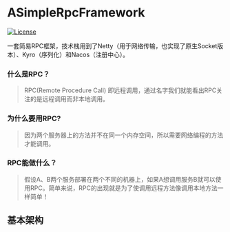 # ASimpleRpcFramework
[![License](https://img.shields.io/badge/license-MIT-blue.svg)](LICENSE)

一套简易RPC框架，技术栈用到了Netty（用于网络传输，也实现了原生Socket版本）、Kyro（序列化）和Nacos（注册中心）。

### 什么是RPC？

>RPC(Remote Procedure Call) 即远程调用，通过名字我们就能看出RPC关注的是远程调用而非本地调用。

### 为什么要用RPC?

>因为两个服务器上的方法并不在同一个内存空间，所以需要网络编程的方法才能调用。

### RPC能做什么？
>假设A、B两个服务部署在两个不同的机器上，如果A想调用服务B就可以使用RPC。简单来说，RPC的出现就是为了使调用远程方法像调用本地方法一样简单！


## 基本架构

